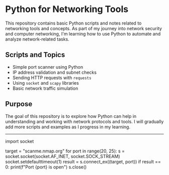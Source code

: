 # Python for Networking Tools

This repository contains basic Python scripts and notes related to networking tools and concepts. As part of my journey into network security and computer networking, I'm learning how to use Python to automate and analyze network-related tasks.

## Scripts and Topics

- Simple port scanner using Python
- IP address validation and subnet checks
- Sending HTTP requests with `requests`
- Using `socket` and `scapy` libraries
- Basic network traffic simulation

## Purpose

The goal of this repository is to explore how Python can help in understanding and working with network protocols and tools. I will gradually add more scripts and examples as I progress in my learning.

---
import socket

target = "scanme.nmap.org"
for port in range(20, 25):
    s = socket.socket(socket.AF_INET, socket.SOCK_STREAM)
    socket.setdefaulttimeout(1)
    result = s.connect_ex((target, port))
    if result == 0:
        print(f"Port {port} is open")
    s.close()
